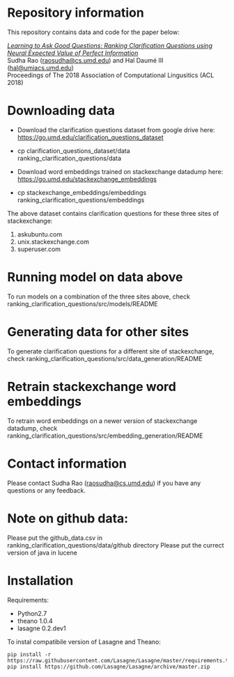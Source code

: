 # Repository information

This repository contains data and code for the paper below:

<i><a href="http://aclweb.org/anthology/P18-1255">
Learning to Ask Good Questions: Ranking Clarification Questions using Neural Expected Value of Perfect Information</a></i><br/>
Sudha Rao (raosudha@cs.umd.edu) and Hal Daumé III (hal@umiacs.umd.edu)<br/>
Proceedings of The 2018 Association of Computational Lingusitics (ACL 2018)

# Downloading data

* Download the clarification questions dataset from google drive here: https://go.umd.edu/clarification_questions_dataset
* cp clarification_questions_dataset/data ranking_clarification_questions/data

* Download word embeddings trained on stackexchange datadump here: https://go.umd.edu/stackexchange_embeddings
* cp stackexchange_embeddings/embeddings ranking_clarification_questions/embeddings

The above dataset contains clarification questions for these three sites of stackexchange: <br/>
1. askubuntu.com
2. unix.stackexchange.com
3. superuser.com

# Running model on data above

To run models on a combination of the three sites above, check ranking_clarification_questions/src/models/README

# Generating data for other sites

To generate clarification questions for a different site of stackexchange, check ranking_clarification_questions/src/data_generation/README

# Retrain stackexchange word embeddings 

To retrain word embeddings on a newer version of stackexchange datadump, check ranking_clarification_questions/src/embedding_generation/README

# Contact information

Please contact Sudha Rao (raosudha@cs.umd.edu) if you have any questions or any feedback.

# Note on github data:

Please put the github_data.csv in ranking_clarification_questions/data/github directory
Please put the currect version of java in lucene

# Installation
Requirements:
* Python2.7
* theano 1.0.4
* lasagne 0.2.dev1

To instal compatibile version of Lasagne and Theano:
```
pip install -r https://raw.githubusercontent.com/Lasagne/Lasagne/master/requirements.txt
pip install https://github.com/Lasagne/Lasagne/archive/master.zip
```
